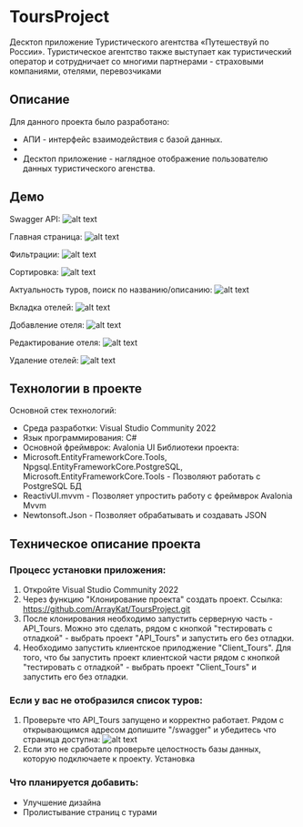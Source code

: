 # ToursProject
Десктоп приложение Туристического агентства «Путешествуй по России». Туристическое агентство также выступает как туристический оператор и сотрудничает со многими партнерами - страховыми компаниями, отелями, перевозчиками
## Описание
Для данного проекта было разработано:
* АПИ - интерфейс взаимодействия с базой данных.
* 
* Десктоп приложение - наглядное отображение пользователю данных туристического агенства.

## Демо
Swagger API:
![alt text](/Documents/imageAPI.png)

Главная страница:
![alt text](/Documents/image.png)

Фильтрации:
![alt text](/Documents/image1.png)

Сортировка:
![alt text](/Documents/image2.png)

Актуальность туров, поиск по названию/описанию:
![alt text](/Documents/image3.png)

Вкладка отелей:
![alt text](/Documents/image4.png)

Добавление отеля:
![alt text](/Documents/image5.png)

Редактирование отеля:
![alt text](/Documents/image6.png)

Удаление отелей:
![alt text](/Documents/image7.png)

## Технологии в проекте
Основной стек технологий:
* Среда разработки: Visual Studio Community 2022
* Язык программирования: C#
* Основной фреймврок: Avalonia UI Библиотеки проекта:
* Microsoft.EntityFrameworkCore.Tools, Npgsql.EntityFrameworkCore.PostgreSQL, Microsoft.EntityFrameworkCore.Tools - Позволяют работать с PostgreSQL БД
* ReactivUI.mvvm - Позволяет упростить работу с фреймврок Avalonia Mvvm
* Newtonsoft.Json - Позволяет обрабатывать и создавать JSON
## Техническое описание проекта

### Процесс установки приложения:
1. Откройте Visual Studio Community 2022
2. Через функцию "Клонирование проекта" создать проект. Ссылка: https://github.com/ArrayKat/ToursProject.git
3. После клонирования необходимо запустить серверную часть - API_Tours. Можно это сделать, рядом с кнопкой "тестировать с отладкой" - выбрать проект "API_Tours" и запустить его без отладки. 
4. Необходимо запустить клиентское прилоджение "Client_Tours". Для того, что бы запустить проект клиентской части рядом с кнопкой "тестировать с отладкой" - выбрать проект "Client_Tours" и запустить его без отладки. 

### Если у вас не отобразился список туров:
1. Проверьте что API_Tours запущено и корректно работает. Рядом с открывающимся адресом допишите "/swagger" и убедитесь что страница доступна:
![alt text](/Documents/imageAPI.png)
1. Если это не сработало проверьте целостность базы данных, которую подключаете к проекту.
 Установка

### Что планируется добавить:
* Улучшение дизайна
* Пролистывание страниц с турами